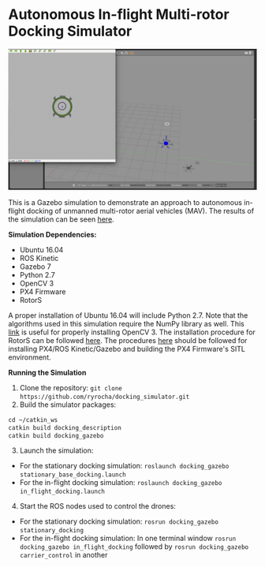 Autonomous In-flight Multi-rotor Docking Simulator
===============

![](sim_img.jpg)

This is a Gazebo simulation to demonstrate an approach to autonomous in-flight docking of unmanned multi-rotor aerial vehicles (MAV). The results of the simulation can be seen [here](https://youtu.be/rB6hydBpABs).

**Simulation Dependencies:**

- Ubuntu 16.04
- ROS Kinetic
- Gazebo 7
- Python 2.7
- OpenCV 3
- PX4 Firmware
- RotorS

A proper installation of Ubuntu 16.04 will include Python 2.7. Note that the algorithms used in this simulation require the NumPy library as well. This [link](https://www.learnopencv.com/install-opencv3-on-ubuntu/) is useful for properly installing OpenCV 3. The installation procedure for RotorS can be followed [here](https://github.com/ethz-asl/rotors_simulator). The procedures [here](https://dev.px4.io/v1.8.2/en/setup/dev_env_linux.html) should be followed for installing PX4/ROS Kinetic/Gazebo and building the PX4 Firmware's SITL environment.

**Running the Simulation**
1. Clone the repository: `git clone https://github.com/ryrocha/docking_simulator.git`
2. Build the simulator packages:
```
cd ~/catkin_ws
catkin build docking_description
catkin build docking_gazebo
```
3. Launch the simulation: 
- For the stationary docking simulation: `roslaunch docking_gazebo stationary_base_docking.launch` 
- For the in-flight docking simulation: `roslaunch docking_gazebo in_flight_docking.launch` 
4. Start the ROS nodes used to control the drones:
- For the stationary docking simulation: `rosrun docking_gazebo stationary_docking`
- For the in-flight docking simulation: In one terminal window `rosrun docking_gazebo in_flight_docking` followed by `rosrun docking_gazebo carrier_control` in another